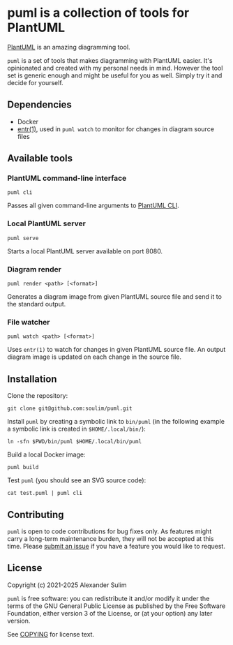 # puml is a collection of tools for PlantUML

[PlantUML][1] is an amazing diagramming tool.

`puml` is a set of tools that makes diagramming with PlantUML easier.
It's opinionated and created with my personal needs in mind.
However the tool set is generic enough and might be useful for you as well.
Simply try it and decide for yourself.

## Dependencies

- Docker
- [entr(1)][3], used in `puml watch` to monitor for changes in diagram source files

## Available tools

### PlantUML command-line interface

```shell
puml cli
```

Passes all given command-line arguments to [PlantUML CLI][2].

### Local PlantUML server

```shell
puml serve
```

Starts a local PlantUML server available on port 8080.

### Diagram render

```shell
puml render <path> [<format>]
```

Generates a diagram image from given PlantUML source file and send it to the standard output.

### File watcher

```shell
puml watch <path> [<format>]
```

Uses `entr(1)` to watch for changes in given PlantUML source file.
An output diagram image is updated on each change in the source file.

## Installation

Clone the repository:

```shell
git clone git@github.com:soulim/puml.git
```

Install `puml` by creating a symbolic link to `bin/puml` (in the following example a symbolic link is created in `$HOME/.local/bin/`):

```shell
ln -sfn $PWD/bin/puml $HOME/.local/bin/puml
```

Build a local Docker image:
```shell
puml build
```

Test `puml` (you should see an SVG source code):
```shell
cat test.puml | puml cli
```

## Contributing

`puml` is open to code contributions for bug fixes only. As features might carry a
long-term maintenance burden, they will not be accepted at this time. Please
[submit an issue](https://github.com/soulim/puml/issues) if you have a feature you
would like to request.

## License

Copyright (c) 2021-2025 Alexander Sulim

`puml` is free software: you can redistribute it and/or modify it under the terms of the GNU General Public License as published by the Free Software Foundation, either version 3 of the License, or (at your option) any later version.

See [COPYING](COPYING) for license text.


[1]: https://plantuml.com/
[2]: https://plantuml.com/command-line
[3]: https://eradman.com/entrproject/
